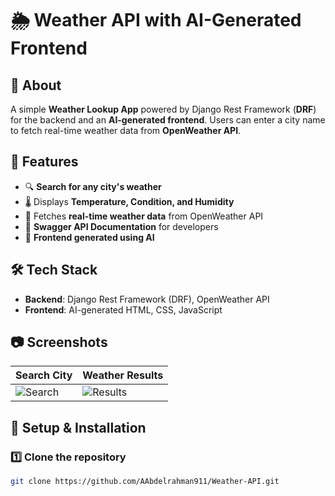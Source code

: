# 🌦️ Weather API with AI-Generated Frontend  

## 📌 About  
A simple **Weather Lookup App** powered by Django Rest Framework (**DRF**) for the backend and an **AI-generated frontend**. Users can enter a city name to fetch real-time weather data from **OpenWeather API**.  

## 🚀 Features  
- 🔍 **Search for any city's weather**  
- 🌡️ Displays **Temperature, Condition, and Humidity**  
- 📡 Fetches **real-time weather data** from OpenWeather API  
- 📝 **Swagger API Documentation** for developers  
- 🤖 **Frontend generated using AI**  

## 🛠️ Tech Stack  
- **Backend**: Django Rest Framework (DRF), OpenWeather API  
- **Frontend**: AI-generated HTML, CSS, JavaScript  

## 📷 Screenshots  
| Search City  | Weather Results |
|-------------|----------------|
| ![Search](https://i.imgur.com/qL1rVDD.jpeg) | ![Results](https://i.imgur.com/IN9Mo77.jpeg) |

## 🔧 Setup & Installation  
### 1️⃣ **Clone the repository**  
   ```bash
   git clone https://github.com/AAbdelrahman911/Weather-API.git  
